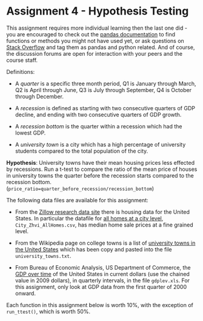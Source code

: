 # Assignment 4 - Hypothesis Testing
This assignment requires more individual learning then the last one did - you are encouraged to check out the [pandas documentation](https://pandas.pydata.org/pandas-docs/stable/) to find functions or methods you might not have used yet, or ask questions on [Stack Overflow](https://stackoverflow.com) and tag them as pandas and python related. And of course, the discussion forums are open for interaction with your peers and the course staff.

Definitions:

* A *quarter* is a specific three month period, Q1 is January through March, Q2 is April through June, Q3 is July through September, Q4 is October through December.

* A *recession* is defined as starting with two consecutive quarters of GDP decline, and ending with two consecutive quarters of GDP growth.

* A *recession bottom* is the quarter within a recession which had the lowest GDP.

* A *university town* is a city which has a high percentage of university students compared to the total population of the city.


**Hypothesis**: University towns have their mean housing prices less effected by recessions. Run a t-test to compare the ratio of the mean price of houses in university towns the quarter before the recession starts compared to the recession bottom. (`price_ratio=quarter_before_recession/recession_bottom`)


The following data files are available for this assignment:

* From the [Zillow research data site](https://www.zillow.com/research/data/) there is housing data for the United States. In particular the datafile for [all homes at a city level](https://raw.githubusercontent.com/NurlanMammadov92/python_coursera/master/assignment_4_project/City_Zhvi_AllHomes.csv), `City_Zhvi_AllHomes.csv`, has median home sale prices at a fine grained level.

* From the Wikipedia page on college towns is a list of [university towns in the United States](https://en.wikipedia.org/wiki/List_of_college_towns#College_towns_in_the_United_States) which has been copy and pasted into the file `university_towns.txt`.

* From Bureau of Economic Analysis, US Department of Commerce, the [GDP over time](https://github.com/NurlanMammadov92/python_coursera/blob/master/assignment_4_project/gdplev.xls) of the United States in current dollars (use the chained value in 2009 dollars), in quarterly intervals, in the file `gdplev.xls`. For this assignment, only look at GDP data from the first quarter of 2000 onward.

Each function in this assignment below is worth 10%, with the exception of `run_ttest()`, which is worth 50%.







